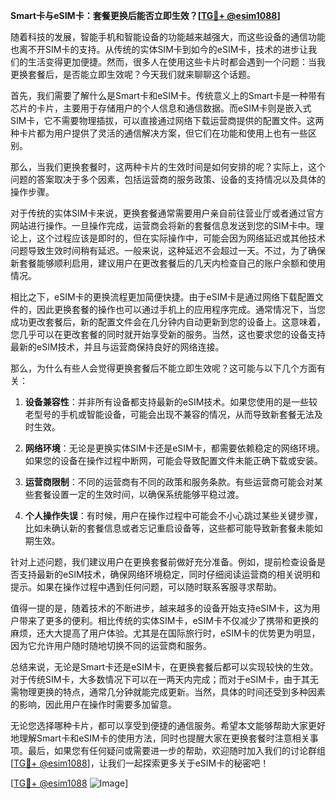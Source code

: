 **Smart卡与eSIM卡：套餐更换后能否立即生效？[[TG💪+ @esim1088](https://t.me/s/esim1088)]**

随着科技的发展，智能手机和智能设备的功能越来越强大，而这些设备的通信功能也离不开SIM卡的支持。从传统的实体SIM卡到如今的eSIM卡，技术的进步让我们的生活变得更加便捷。然而，很多人在使用这些卡片时都会遇到一个问题：当我更换套餐后，是否能立即生效呢？今天我们就来聊聊这个话题。

首先，我们需要了解什么是Smart卡和eSIM卡。传统意义上的Smart卡是一种带有芯片的卡片，主要用于存储用户的个人信息和通信数据。而eSIM卡则是嵌入式SIM卡，它不需要物理插拔，可以直接通过网络下载运营商提供的配置文件。这两种卡片都为用户提供了灵活的通信解决方案，但它们在功能和使用上也有一些区别。

那么，当我们更换套餐时，这两种卡片的生效时间是如何安排的呢？实际上，这个问题的答案取决于多个因素，包括运营商的服务政策、设备的支持情况以及具体的操作步骤。

对于传统的实体SIM卡来说，更换套餐通常需要用户亲自前往营业厅或者通过官方网站进行操作。一旦操作完成，运营商会将新的套餐信息发送到您的SIM卡中。理论上，这个过程应该是即时的，但在实际操作中，可能会因为网络延迟或其他技术问题导致生效时间稍有延迟。一般来说，这种延迟不会超过一天。不过，为了确保新套餐能够顺利启用，建议用户在更改套餐后的几天内检查自己的账户余额和使用情况。

相比之下，eSIM卡的更换流程更加简便快捷。由于eSIM卡是通过网络下载配置文件的，因此更换套餐的操作也可以通过手机上的应用程序完成。通常情况下，当您成功更改套餐后，新的配置文件会在几分钟内自动更新到您的设备上。这意味着，您几乎可以在更改套餐的同时就开始享受新的服务。当然，这也要求您的设备支持最新的eSIM技术，并且与运营商保持良好的网络连接。

那么，为什么有些人会觉得更换套餐后不能立即生效呢？这可能与以下几个方面有关：

1. **设备兼容性**：并非所有设备都支持最新的eSIM技术。如果您使用的是一些较老型号的手机或智能设备，可能会出现不兼容的情况，从而导致新套餐无法及时生效。

2. **网络环境**：无论是更换实体SIM卡还是eSIM卡，都需要依赖稳定的网络环境。如果您的设备在操作过程中断网，可能会导致配置文件未能正确下载或安装。

3. **运营商限制**：不同的运营商有不同的政策和服务条款。有些运营商可能会对某些套餐设置一定的生效时间，以确保系统能够平稳过渡。

4. **个人操作失误**：有时候，用户在操作过程中可能会不小心跳过某些关键步骤，比如未确认新的套餐信息或者忘记重启设备等，这些都可能导致新套餐未能如期生效。

针对上述问题，我们建议用户在更换套餐前做好充分准备。例如，提前检查设备是否支持最新的eSIM技术，确保网络环境稳定，同时仔细阅读运营商的相关说明和提示。如果在操作过程中遇到任何问题，可以随时联系客服寻求帮助。

值得一提的是，随着技术的不断进步，越来越多的设备开始支持eSIM卡，这为用户带来了更多的便利。相比传统的实体SIM卡，eSIM卡不仅减少了携带和更换的麻烦，还大大提高了用户体验。尤其是在国际旅行时，eSIM卡的优势更为明显，因为它允许用户随时随地切换不同的运营商和服务。

总结来说，无论是Smart卡还是eSIM卡，在更换套餐后都可以实现较快的生效。对于传统SIM卡，大多数情况下可以在一两天内完成；而对于eSIM卡，由于其无需物理更换的特点，通常几分钟就能完成更新。当然，具体的时间还受到多种因素的影响，因此用户在操作时需要多加留意。

无论您选择哪种卡片，都可以享受到便捷的通信服务。希望本文能够帮助大家更好地理解Smart卡和eSIM卡的使用方法，同时也提醒大家在更换套餐时注意相关事项。最后，如果您有任何疑问或需要进一步的帮助，欢迎随时加入我们的讨论群组[[TG💪+ @esim1088](https://t.me/s/esim1088)]，让我们一起探索更多关于eSIM卡的秘密吧！

[[TG💪+ @esim1088](https://t.me/s/esim1088) ![Image](https://i.postimg.cc/4NQfJmqS/Snipaste-2025-05-13-00-14-12.png)]
